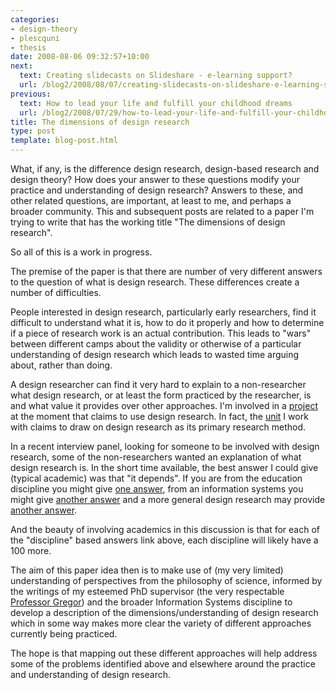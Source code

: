 ```yaml
---
categories:
- design-theory
- plescquni
- thesis
date: 2008-08-06 09:32:57+10:00
next:
  text: Creating slidecasts on Slideshare - e-learning support?
  url: /blog2/2008/08/07/creating-slidecasts-on-slideshare-e-learning-support/
previous:
  text: How to lead your life and fulfill your childhood dreams
  url: /blog2/2008/07/29/how-to-lead-your-life-and-fulfill-your-childhood-dreams/
title: The dimensions of design research
type: post
template: blog-post.html
---
```

What, if any, is the difference design research, design-based research and design theory? How does your answer to these questions modify your practice and understanding of design research? Answers to these, and other related questions, are important, at least to me, and perhaps a broader community. This and subsequent posts are related to a paper I'm trying to write that has the working title "The dimensions of design research".

So all of this is a work in progress.

The premise of the paper is that there are number of very different answers to the question of what is design research. These differences create a number of difficulties.

People interested in design research, particularly early researchers, find it difficult to understand what it is, how to do it properly and how to determine if a piece of research work is an actual contribution. This leads to "wars" between different camps about the validity or otherwise of a particular understanding of design research which leads to wasted time arguing about, rather than doing.

A design researcher can find it very hard to explain to a non-researcher what design research, or at least the form practiced by the researcher, is and what value it provides over other approaches. I'm involved in a [project](http://cddu.cqu.edu.au/index.php/PLEs%40CQUni) at the moment that claims to use design research. In fact, the [unit](http://cddu.cqu.edu.au/) I work with claims to draw on design research as its primary research method.

In a recent interview panel, looking for someone to be involved with design research, some of the non-researchers wanted an explanation of what design research is. In the short time available, the best answer I could give (typical academic) was that "it depends". If you are from the education discipline you might give [one answer](http://projects.coe.uga.edu/dbr/explain01.htm), from an information systems you might give [another answer](http://www.isworld.org/Researchdesign/drisISworld.htm) and a more general design research may provide [another answer](http://en.wikipedia.org/wiki/Design_research).

And the beauty of involving academics in this discussion is that for each of the "discipline" based answers link above, each discipline will likely have a 100 more.

The aim of this paper idea then is to make use of (my very limited) understanding of perspectives from the philosophy of science, informed by the writings of my esteemed PhD supervisor (the very respectable [Professor Gregor](http://www.ecocomm.anu.edu.au/people/info.asp?Surname=Gregor&Firstname=Shirley)) and the broader Information Systems discipline to develop a description of the dimensions/understanding of design research which in some way makes more clear the variety of different approaches currently being practiced.

The hope is that mapping out these different approaches will help address some of the problems identified above and elsewhere around the practice and understanding of design research.